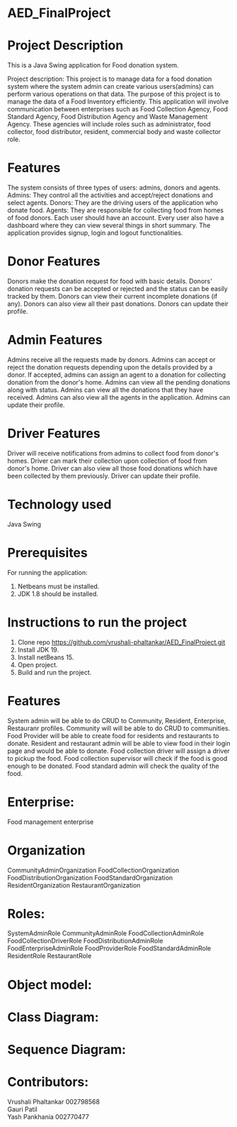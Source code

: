 # AED_FinalProject

# Project Description
This is a Java Swing application for Food donation system.

Project description: This project is to manage data for a food donation system where the system admin can create various users(admins) can perform various operations on that data. The purpose of this project is to manage the data of a Food Inventory efficiently.
This application will involve communication between enterprises such as Food Collection Agency, Food Standard Agency, Food Distribution Agency and Waste Management Agency. These agencies will include roles such as administrator, food collector, food distributor, resident, commercial body and waste collector role.

# Features
The system consists of three types of users: admins, donors and agents.
Admins: They control all the activities and accept/reject donations and select agents.
Donors: They are the driving users of the application who donate food.
Agents: They are responsible for collecting food from homes of food donors.
Each user should have an account.
Every user also have a dashboard where they can view several things in short summary.
The application provides signup, login and logout functionalities.

# Donor Features
Donors make the donation request for food with basic details.
Donors' donation requests can be accepted or rejected and the status can be easily tracked by them.
Donors can view their current incomplete donations (if any).
Donors can also view all their past donations.
Donors can update their profile.

# Admin Features
Admins receive all the requests made by donors.
Admins can accept or reject the donation requests depending upon the details provided by a donor.
If accepted, admins can assign an agent to a donation for collecting donation from the donor's home.
Admins can view all the pending donations along with status.
Admins can view all the donations that they have received.
Admins can also view all the agents in the application.
Admins can update their profile.

# Driver Features
Driver will receive notifications from admins to collect food from donor's homes.
Driver can mark their collection upon collection of food from donor's home.
Driver can also view all those food donations which have been collected by them previously.
Driver can update their profile.

# Technology used
Java Swing

# Prerequisites
For running the application:

1. Netbeans must be installed.
2. JDK 1.8 should be installed.

# Instructions to run the project
1. Clone repo https://github.com/vrushali-phaltankar/AED_FinalProject.git
2. Install JDK 19.
3. Install netBeans 15.
4. Open project.
5. Build and run the project.

# Features
System admin will be able to do CRUD to Community, Resident, Enterprise, Restauranr profiles.
Community will will be able to do CRUD to communities.
Food Provider will be able to create food for residents and restaurants to donate.
Resident and restaurant admin will be able to view food in their login page and would be able to donate.
Food collection driver will assign a driver to pickup the food.
Food collection supervisor will check if the food is good enough to be donated.
Food standard admin will check the quality of the food.

# Enterprise:
Food management enterprise

# Organization
CommunityAdminOrganization
FoodCollectionOrganization
FoodDistributionOrganization
FoodStandardOrganization
ResidentOrganization
RestaurantOrganization

# Roles:
SystemAdminRole
CommunityAdminRole
FoodCollectionAdminRole
FoodCollectionDriverRole
FoodDistributionAdminRole
FoodEnterpriseAdminRole
FoodProviderRole
FoodStandardAdminRole
ResidentRole
RestaurantRole

# Object model:

# Class Diagram: 

# Sequence Diagram: 


# Contributors:
Vrushali Phaltankar 002798568 </br>
Gauri Patil </br>
Yash Pankhania 002770477 </br>
